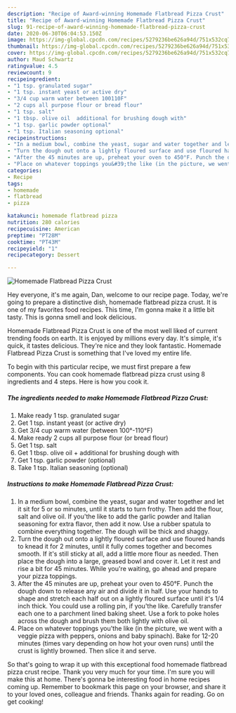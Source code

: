 ```yaml
---
description: "Recipe of Award-winning Homemade Flatbread Pizza Crust"
title: "Recipe of Award-winning Homemade Flatbread Pizza Crust"
slug: 91-recipe-of-award-winning-homemade-flatbread-pizza-crust
date: 2020-06-30T06:04:53.150Z
image: https://img-global.cpcdn.com/recipes/5279236be626a94d/751x532cq70/homemade-flatbread-pizza-crust-recipe-main-photo.jpg
thumbnail: https://img-global.cpcdn.com/recipes/5279236be626a94d/751x532cq70/homemade-flatbread-pizza-crust-recipe-main-photo.jpg
cover: https://img-global.cpcdn.com/recipes/5279236be626a94d/751x532cq70/homemade-flatbread-pizza-crust-recipe-main-photo.jpg
author: Maud Schwartz
ratingvalue: 4.5
reviewcount: 9
recipeingredient:
- "1 tsp. granulated sugar"
- "1 tsp. instant yeast or active dry"
- "3/4 cup warm water between 100110F"
- "2 cups all purpose flour or bread flour"
- "1 tsp. salt"
- "1 tbsp. olive oil  additional for brushing dough with"
- "1 tsp. garlic powder optional"
- "1 tsp. Italian seasoning optional"
recipeinstructions:
- "In a medium bowl, combine the yeast, sugar and water together and let it sit for 5 or so minutes, until it starts to turn frothy. Then add the flour, salt and olive oil. If you&#39;the like to add the garlic powder and Italian seasoning for extra flavor, then add it now. Use a rubber spatula to combine everything together. The dough will be thick and shaggy."
- "Turn the dough out onto a lightly floured surface and use floured hands to knead it for 2 minutes, until it fully comes together and becomes smooth. If it&#39;s still sticky at all, add a little more flour as needed. Then place the dough into a large, greased bowl and cover it. Let it rest and rise a bit for 45 minutes. While you&#39;re waiting, go ahead and prepare your pizza toppings."
- "After the 45 minutes are up, preheat your oven to 450°F. Punch the dough down to release any air and divide it in half. Use your hands to shape and stretch each half out on a lightly floured surface until it&#39;s 1/4 inch thick. You could use a rolling pin, if you&#39;the like. Carefully transfer each one to a parchment lined baking sheet. Use a fork to poke holes across the dough and brush them both lightly with olive oil."
- "Place on whatever toppings you&#39;the like (in the picture, we went with a veggie pizza with peppers, onions and baby spinach). Bake for 12-20 minutes (times vary depending on how hot your oven runs) until the crust is lightly browned. Then slice it and serve."
categories:
- Recipe
tags:
- homemade
- flatbread
- pizza

katakunci: homemade flatbread pizza 
nutrition: 280 calories
recipecuisine: American
preptime: "PT28M"
cooktime: "PT43M"
recipeyield: "1"
recipecategory: Dessert

---
```



![Homemade Flatbread Pizza Crust](https://img-global.cpcdn.com/recipes/5279236be626a94d/751x532cq70/homemade-flatbread-pizza-crust-recipe-main-photo.jpg)

Hey everyone, it's me again, Dan, welcome to our recipe page. Today, we're going to prepare a distinctive dish, homemade flatbread pizza crust. It is one of my favorites food recipes. This time, I'm gonna make it a little bit tasty. This is gonna smell and look delicious.

Homemade Flatbread Pizza Crust is one of the most well liked of current trending foods on earth. It is enjoyed by millions every day. It's simple, it's quick, it tastes delicious. They're nice and they look fantastic. Homemade Flatbread Pizza Crust is something that I've loved my entire life.




To begin with this particular recipe, we must first prepare a few components. You can cook homemade flatbread pizza crust using 8 ingredients and 4 steps. Here is how you cook it.

<!--inarticleads1-->

##### The ingredients needed to make Homemade Flatbread Pizza Crust:

1. Make ready 1 tsp. granulated sugar
1. Get 1 tsp. instant yeast (or active dry)
1. Get 3/4 cup warm water (between 100°-110°F)
1. Make ready 2 cups all purpose flour (or bread flour)
1. Get 1 tsp. salt
1. Get 1 tbsp. olive oil + additional for brushing dough with
1. Get 1 tsp. garlic powder (optional)
1. Take 1 tsp. Italian seasoning (optional)




<!--inarticleads2-->

##### Instructions to make Homemade Flatbread Pizza Crust:

1. In a medium bowl, combine the yeast, sugar and water together and let it sit for 5 or so minutes, until it starts to turn frothy. Then add the flour, salt and olive oil. If you&#39;the like to add the garlic powder and Italian seasoning for extra flavor, then add it now. Use a rubber spatula to combine everything together. The dough will be thick and shaggy.
1. Turn the dough out onto a lightly floured surface and use floured hands to knead it for 2 minutes, until it fully comes together and becomes smooth. If it&#39;s still sticky at all, add a little more flour as needed. Then place the dough into a large, greased bowl and cover it. Let it rest and rise a bit for 45 minutes. While you&#39;re waiting, go ahead and prepare your pizza toppings.
1. After the 45 minutes are up, preheat your oven to 450°F. Punch the dough down to release any air and divide it in half. Use your hands to shape and stretch each half out on a lightly floured surface until it&#39;s 1/4 inch thick. You could use a rolling pin, if you&#39;the like. Carefully transfer each one to a parchment lined baking sheet. Use a fork to poke holes across the dough and brush them both lightly with olive oil.
1. Place on whatever toppings you&#39;the like (in the picture, we went with a veggie pizza with peppers, onions and baby spinach). Bake for 12-20 minutes (times vary depending on how hot your oven runs) until the crust is lightly browned. Then slice it and serve.




So that's going to wrap it up with this exceptional food homemade flatbread pizza crust recipe. Thank you very much for your time. I'm sure you will make this at home. There's gonna be interesting food in home recipes coming up. Remember to bookmark this page on your browser, and share it to your loved ones, colleague and friends. Thanks again for reading. Go on get cooking!
